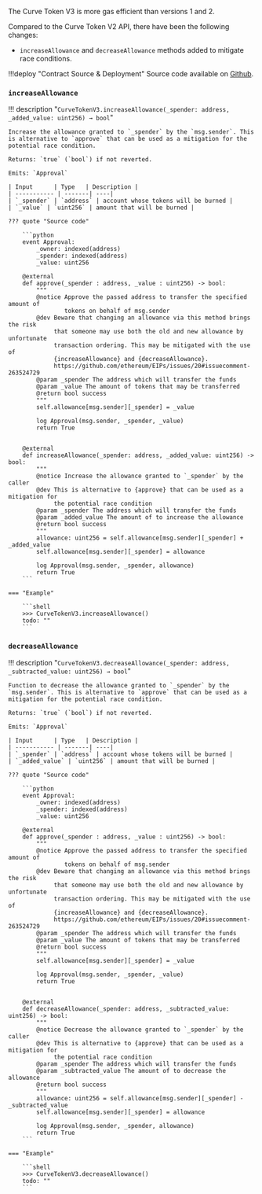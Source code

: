 The Curve Token V3 is more gas efficient than versions 1 and 2.

Compared to the Curve Token V2 API, there have been the following changes:

- `increaseAllowance` and `decreaseAllowance` methods added to mitigate race conditions.


!!!deploy "Contract Source & Deployment"
    Source code available on [Github](https://github.com/curvefi/curve-contract/blob/master/contracts/tokens/CurveTokenV3.vy).


### `increaseAllowance`
!!! description "`CurveTokenV3.increaseAllowance(_spender: address, _added_value: uint256) → bool`"

    Increase the allowance granted to `_spender` by the `msg.sender`. This is alternative to `approve` that can be used as a mitigation for the potential race condition. 
    
    Returns: `true` (`bool`) if not reverted.

    Emits: `Approval`

    | Input      | Type   | Description |
    | ----------- | -------| ----|
    | `_spender` | `address` | account whose tokens will be burned |
    | `_value` | `uint256` | amount that will be burned |

    ??? quote "Source code"

        ```python
        event Approval:
            _owner: indexed(address)
            _spender: indexed(address)
            _value: uint256

        @external
        def approve(_spender : address, _value : uint256) -> bool:
            """
            @notice Approve the passed address to transfer the specified amount of
                    tokens on behalf of msg.sender
            @dev Beware that changing an allowance via this method brings the risk
                 that someone may use both the old and new allowance by unfortunate
                 transaction ordering. This may be mitigated with the use of
                 {increaseAllowance} and {decreaseAllowance}.
                 https://github.com/ethereum/EIPs/issues/20#issuecomment-263524729
            @param _spender The address which will transfer the funds
            @param _value The amount of tokens that may be transferred
            @return bool success
            """
            self.allowance[msg.sender][_spender] = _value
        
            log Approval(msg.sender, _spender, _value)
            return True
        
        
        @external
        def increaseAllowance(_spender: address, _added_value: uint256) -> bool:
            """
            @notice Increase the allowance granted to `_spender` by the caller
            @dev This is alternative to {approve} that can be used as a mitigation for
                 the potential race condition
            @param _spender The address which will transfer the funds
            @param _added_value The amount of to increase the allowance
            @return bool success
            """
            allowance: uint256 = self.allowance[msg.sender][_spender] + _added_value
            self.allowance[msg.sender][_spender] = allowance
        
            log Approval(msg.sender, _spender, allowance)
            return True
        ```
        
    === "Example"
    
        ```shell
        >>> CurveTokenV3.increaseAllowance()
        todo: ""
        ```


### `decreaseAllowance`
!!! description "`CurveTokenV3.decreaseAllowance(_spender: address, _subtracted_value: uint256) → bool`"

    Function to decrease the allowance granted to `_spender` by the `msg.sender`. This is alternative to `approve` that can be used as a mitigation for the potential race condition.

    Returns: `true` (`bool`) if not reverted.

    Emits: `Approval`

    | Input      | Type   | Description |
    | ----------- | -------| ----|
    | `_spender` | `address` | account whose tokens will be burned |
    | `_added_value` | `uint256` | amount that will be burned |

    ??? quote "Source code"

        ```python
        event Approval:
            _owner: indexed(address)
            _spender: indexed(address)
            _value: uint256
    
        @external
        def approve(_spender : address, _value : uint256) -> bool:
            """
            @notice Approve the passed address to transfer the specified amount of
                    tokens on behalf of msg.sender
            @dev Beware that changing an allowance via this method brings the risk
                 that someone may use both the old and new allowance by unfortunate
                 transaction ordering. This may be mitigated with the use of
                 {increaseAllowance} and {decreaseAllowance}.
                 https://github.com/ethereum/EIPs/issues/20#issuecomment-263524729
            @param _spender The address which will transfer the funds
            @param _value The amount of tokens that may be transferred
            @return bool success
            """
            self.allowance[msg.sender][_spender] = _value
        
            log Approval(msg.sender, _spender, _value)
            return True
        
        
        @external
        def decreaseAllowance(_spender: address, _subtracted_value: uint256) -> bool:
            """
            @notice Decrease the allowance granted to `_spender` by the caller
            @dev This is alternative to {approve} that can be used as a mitigation for
                 the potential race condition
            @param _spender The address which will transfer the funds
            @param _subtracted_value The amount of to decrease the allowance
            @return bool success
            """
            allowance: uint256 = self.allowance[msg.sender][_spender] - _subtracted_value
            self.allowance[msg.sender][_spender] = allowance
        
            log Approval(msg.sender, _spender, allowance)
            return True
        ```
        
    === "Example"
    
        ```shell
        >>> CurveTokenV3.decreaseAllowance()
        todo: ""
        ```